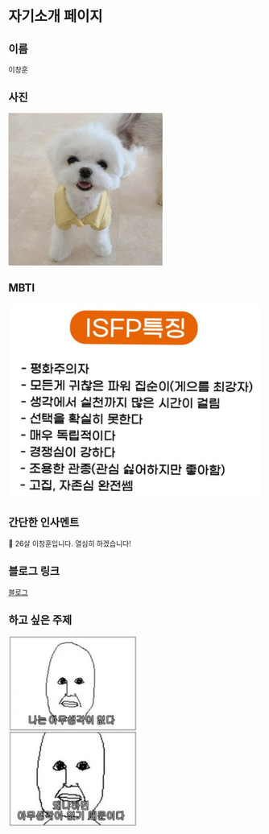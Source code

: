 # 자기소개 페이지  

## 이름   
 이창훈


## 사진
![Alt text](1.png)

## MBTI
![Alt text](2.png)

## 간단한 인사멘트  
👋 26살 이창훈입니다. 열심히 하겠습니다!

## 블로그 링크   
[블로그](https://velog.io/@windowhoon)

## 하고 싶은 주제  
![Alt text](3.png)